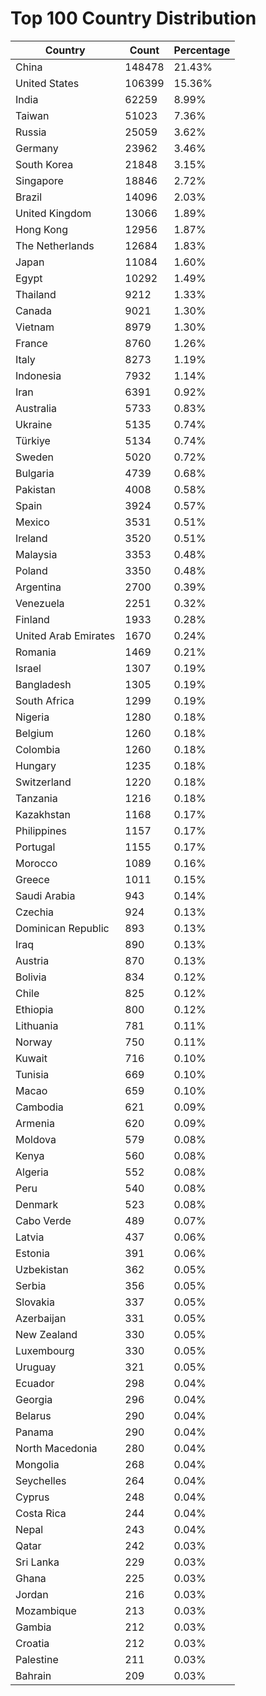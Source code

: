 # Top 100 Country Distribution
| Country | Count | Percentage |
|----|----|----|
| China | 148478 | 21.43% |
| United States | 106399 | 15.36% |
| India | 62259 | 8.99% |
| Taiwan | 51023 | 7.36% |
| Russia | 25059 | 3.62% |
| Germany | 23962 | 3.46% |
| South Korea | 21848 | 3.15% |
| Singapore | 18846 | 2.72% |
| Brazil | 14096 | 2.03% |
| United Kingdom | 13066 | 1.89% |
| Hong Kong | 12956 | 1.87% |
| The Netherlands | 12684 | 1.83% |
| Japan | 11084 | 1.60% |
| Egypt | 10292 | 1.49% |
| Thailand | 9212 | 1.33% |
| Canada | 9021 | 1.30% |
| Vietnam | 8979 | 1.30% |
| France | 8760 | 1.26% |
| Italy | 8273 | 1.19% |
| Indonesia | 7932 | 1.14% |
| Iran | 6391 | 0.92% |
| Australia | 5733 | 0.83% |
| Ukraine | 5135 | 0.74% |
| Türkiye | 5134 | 0.74% |
| Sweden | 5020 | 0.72% |
| Bulgaria | 4739 | 0.68% |
| Pakistan | 4008 | 0.58% |
| Spain | 3924 | 0.57% |
| Mexico | 3531 | 0.51% |
| Ireland | 3520 | 0.51% |
| Malaysia | 3353 | 0.48% |
| Poland | 3350 | 0.48% |
| Argentina | 2700 | 0.39% |
| Venezuela | 2251 | 0.32% |
| Finland | 1933 | 0.28% |
| United Arab Emirates | 1670 | 0.24% |
| Romania | 1469 | 0.21% |
| Israel | 1307 | 0.19% |
| Bangladesh | 1305 | 0.19% |
| South Africa | 1299 | 0.19% |
| Nigeria | 1280 | 0.18% |
| Belgium | 1260 | 0.18% |
| Colombia | 1260 | 0.18% |
| Hungary | 1235 | 0.18% |
| Switzerland | 1220 | 0.18% |
| Tanzania | 1216 | 0.18% |
| Kazakhstan | 1168 | 0.17% |
| Philippines | 1157 | 0.17% |
| Portugal | 1155 | 0.17% |
| Morocco | 1089 | 0.16% |
| Greece | 1011 | 0.15% |
| Saudi Arabia | 943 | 0.14% |
| Czechia | 924 | 0.13% |
| Dominican Republic | 893 | 0.13% |
| Iraq | 890 | 0.13% |
| Austria | 870 | 0.13% |
| Bolivia | 834 | 0.12% |
| Chile | 825 | 0.12% |
| Ethiopia | 800 | 0.12% |
| Lithuania | 781 | 0.11% |
| Norway | 750 | 0.11% |
| Kuwait | 716 | 0.10% |
| Tunisia | 669 | 0.10% |
| Macao | 659 | 0.10% |
| Cambodia | 621 | 0.09% |
| Armenia | 620 | 0.09% |
| Moldova | 579 | 0.08% |
| Kenya | 560 | 0.08% |
| Algeria | 552 | 0.08% |
| Peru | 540 | 0.08% |
| Denmark | 523 | 0.08% |
| Cabo Verde | 489 | 0.07% |
| Latvia | 437 | 0.06% |
| Estonia | 391 | 0.06% |
| Uzbekistan | 362 | 0.05% |
| Serbia | 356 | 0.05% |
| Slovakia | 337 | 0.05% |
| Azerbaijan | 331 | 0.05% |
| New Zealand | 330 | 0.05% |
| Luxembourg | 330 | 0.05% |
| Uruguay | 321 | 0.05% |
| Ecuador | 298 | 0.04% |
| Georgia | 296 | 0.04% |
| Belarus | 290 | 0.04% |
| Panama | 290 | 0.04% |
| North Macedonia | 280 | 0.04% |
| Mongolia | 268 | 0.04% |
| Seychelles | 264 | 0.04% |
| Cyprus | 248 | 0.04% |
| Costa Rica | 244 | 0.04% |
| Nepal | 243 | 0.04% |
| Qatar | 242 | 0.03% |
| Sri Lanka | 229 | 0.03% |
| Ghana | 225 | 0.03% |
| Jordan | 216 | 0.03% |
| Mozambique | 213 | 0.03% |
| Gambia | 212 | 0.03% |
| Croatia | 212 | 0.03% |
| Palestine | 211 | 0.03% |
| Bahrain | 209 | 0.03% |
